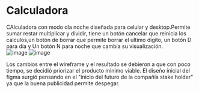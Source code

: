 # Calculadora
CAlculadora con modo día noche diseñada para celular y desktop.Permite sumar restar multiplicar y dividir, tiene un botón cancelar que reinicia los calculos,un botón de borrar que permite borrar el ultimo digito, un botón D para día y Un botón N para noche que cambia su visualización.  
![image](https://user-images.githubusercontent.com/22771744/200475240-3c0ed9db-83e2-4ccd-b339-a9e9a2f137a7.png)
![image](https://user-images.githubusercontent.com/22771744/200476038-f9bb1a31-cbd0-4209-9696-d1dc2a512073.png)

Los cambios entre el wireframe y el resultado se debieron a que con poco tiempo, se decidió priorizar el producto minimo viable. El diseño inicial del figma surgió pensando en el "inicio del futuro de la compañía stake holder" ya que la buena publicidad permite despegar. 


